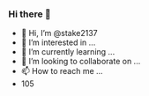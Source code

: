 ### Hi there 👋
- 👋 Hi, I’m @stake2137
- 👀 I’m interested in ...
- 🌱 I’m currently learning ...
- 💞️ I’m looking to collaborate on ...
- 📫 How to reach me ...
- 105
<!--
**Themanhdh/themanhdh** is a ✨ _special_ ✨ repository because its `README.md` (this file) appears on your GitHub profile.


